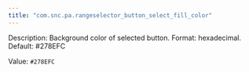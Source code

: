 ```yaml
---
title: "com.snc.pa.rangeselector_button_select_fill_color"
---
```


Description: Background color of selected button. Format: hexadecimal. Default: #278EFC

Value: `#278EFC`